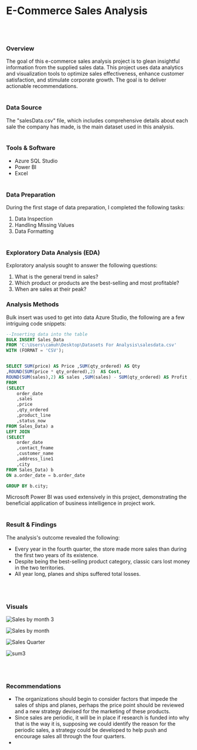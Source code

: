 # E-Commerce Sales Analysis
<br/><br/>
### Overview
The goal of this e-commerce sales analysis project is to glean insightful information from the supplied sales data. This project uses data analytics and visualization tools to optimize sales effectiveness, enhance customer satisfaction, and stimulate corporate growth. The goal is to deliver actionable recommendations. <br/><br/>

### Data Source
The "salesData.csv" file, which includes comprehensive details about each sale the company has made, is the main dataset used in this analysis.
<br/><br/>

### Tools & Software
-  Azure SQL Studio
-  Power BI
-  Excel
<br/><br/>

### Data Preparation
During the first stage of data preparation, I completed the following tasks:
1.  Data Inspection
2.  Handling Missing Values
3.  Data Formatting
<br/><br/>

### Exploratory Data Analysis (EDA)
Exploratory analysis sought to answer the following questions:
1. What is the general trend in sales?
2. Which product or products are the best-selling and most profitable?
3. When are sales at their peak?

### Analysis Methods
Bulk insert was used to get into data Azure Studio, the following are a few intriguing code snippets:
~~~ SQL
--Inserting data into the table
BULK INSERT Sales_Data
FROM 'C:\Users\camuh\Desktop\Datasets For Analysis\salesdata.csv'
WITH (FORMAT = 'CSV');


SELECT SUM(price) AS Price ,SUM(qty_ordered) AS Qty 
,ROUND(SUM(price * qty_ordered),2)  AS Cost, 
ROUND(SUM(sales),2) AS sales ,SUM(sales) - SUM(qty_ordered) AS Profit ,b.city 
FROM 
(SELECT
	order_date
	,sales
	,price
	,qty_ordered
	,product_line
	,status_now
FROM Sales_Data) a
LEFT JOIN
(SELECT
	order_date
	,contact_fname
	,customer_name
	,address_line1
	,city
FROM Sales_Data) b
ON a.order_date = b.order_date

GROUP BY b.city;

~~~
Microsoft Power BI was used extensively in this project, demonstrating the beneficial application of business intelligence in project work.
<br/><br/>

### Result & Findings
The analysis's outcome revealed the following:
- Every year in the fourth quarter, the store made more sales than during the first two years of its existence.
- Despite being the best-selling product category, classic cars lost money in the two territories.
- All year long, planes and ships suffered total losses.


<br/><br/>
### Visuals

![Sales by month 3](https://github.com/bravechristian/E-Commerce-Sales-Analysis/assets/113802347/c1968bf7-6c04-41d0-a9f9-74c8d336bc5c)

![Sales by month](https://github.com/bravechristian/E-Commerce-Sales-Analysis/assets/113802347/e933a8c6-b73f-4855-9b28-603116b1e2bd)

![Sales Quarter](https://github.com/bravechristian/E-Commerce-Sales-Analysis/assets/113802347/75512f44-c64f-499c-b8d5-9104e9e8e45e)

![sum3](https://github.com/bravechristian/E-Commerce-Sales-Analysis/assets/113802347/c4c77e90-bd85-4904-8064-d9b63e3d3af3)

<br/><br/>
### Recommendations
- The organizations should begin to consider factors that impede the sales of ships and planes, perhaps the price point should be reviewed and a new strategy devised for the marketing of these products.
- Since sales are periodic, it will be in place if research is funded into why that is the way it is, supposing we could identify the reason for the periodic sales, a strategy could be developed to help push and encourage sales all through the four quarters.
- 














